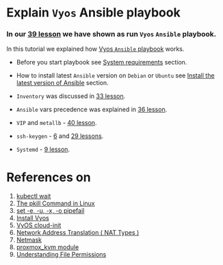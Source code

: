 # Explain `Vyos` Ansible playbook

### In our [39 lesson](../39_setting_up_production_like_kubernetes_cluster_part_4_14_dec_2022#create-vyos-vm-on-proxmox-node-via-ansible-playbook) we have shown as run `Vyos` `Ansible` playbook.

In this tutorial we explained how [Vyos `Ansible` playbook](https://github.com/Alliedium/awesome-proxmox/tree/main/vyos-proxmox-kvm#create-vyos-vms-on-proxmox-node-via-ansible-playbooks) works. 

  * Before you start playbook see [System requirements](https://github.com/Alliedium/awesome-proxmox/tree/main/vyos-proxmox-kvm#prerequisites) section.
  * How to install latest `Ansible` version on `Debian` or `Ubuntu` see [Install the latest version of Ansible](https://github.com/Alliedium/awesome-ansible#setting-up-config-machine) section.

  * `Inventory` was discussed in [33 lesson](../33_ansible_basic-concepts-simple-examples-part-1_24-nov-2022#ansible-basic-concepts-and-simple-examples-part-1).
  * `Ansible` vars precedence was explained in [36 lesson](../36_ansible_basic-concepts-simple-examples-part-3_06-dec-2022/README.md).
  * `VIP` and `metallb` - [40 lesson](../40_setting_up_production_like_kubernetes_cluster_part_5_15_dec_2022#7-show-how-metallb-loadbalancer-work).
  * `ssh-keygen` - [6](../06_proxmox_lvm_resize_disk_ssh_access_backups_25-aug-2022#using-ssh-agent) and [29 lessons](../29_kubernetes_setting_up_k3s_prod_like_configuring_opnsense_creating_k3s_nodes_part_2-10_nov_2022#3-on-your-workstation-in-terminal-generate-ssh-keys).
  * `Systemd` - [9 lesson](../09_proxmox_fstrim_cloudinit_ansible_lvm_08-sep-2022/README.md).

# References on #

1. [kubectl wait](https://kubernetes.io/docs/reference/generated/kubectl/kubectl-commands#wait)
2. [The pkill Command in Linux](https://linuxhint.com/the-pkill-command-in-linux/)
3. [set -e, -u, -x, -o pipefail](https://gist.github.com/mohanpedala/1e2ff5661761d3abd0385e8223e16425)
4. [Install Vyos](https://docs.vyos.io/en/latest/installation/install.html)
5. [VyOS cloud-init](https://docs.vyos.io/en/latest/automation/cloud-init.html)
6. [Network Address Translation ( NAT Types )](https://utechnoworld.com/network-address-translation-nat-types/)
7. [Netmask](https://jodies.de/ipcalc)
8. [proxmox_kvm module](https://docs.ansible.com/ansible/2.9/modules/proxmox_kvm_module.html)
9. [Understanding File Permissions](https://www.multacom.com/faq/password_protection/file_permissions.htm)
